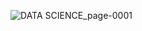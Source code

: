 ![DATA SCIENCE_page-0001](https://github.com/ReeSupp/desktop-tutorial/assets/142726717/fd1ed846-96d5-4cf8-b1d3-8800c9ab48e8)
